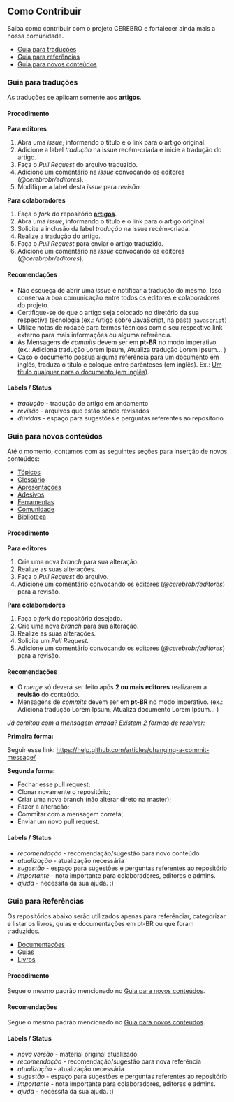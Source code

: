 ## Como Contribuir

Saiba como contribuir com o projeto CEREBRO e fortalecer ainda mais a nossa comunidade.

- [Guia para traduções](#guia-para-traduções)
- [Guia para referências](#guia-para-referências)
- [Guia para novos conteúdos](#guia-para-novos-conteúdos)

### Guia para traduções

As traduções se aplicam somente aos **artigos**.

#### Procedimento

**Para editores**

1. Abra uma _issue_, informando o título e o link para o artigo original.
2. Adicione a label _tradução_ na issue recém-criada e inicie a tradução do artigo.
3. Faça o _Pull Request_ do arquivo traduzido.
4. Adicione um comentário na _issue_ convocando os editores (_@cerebrobr/editores_).
5. Modifique a label desta _issue_ para _revisão_.

**Para colaboradores**

1. Faça o _fork_ do repositório [**artigos**](https://github.com/cerebrobr/artigos).
2. Abra uma _issue_, informando o título e o link para o artigo original.
3. Solicite a inclusão da label _tradução_ na issue recém-criada.
4. Realize a tradução do artigo.
5. Faça o _Pull Request_ para enviar o artigo traduzido.
6. Adicione um comentário na _issue_ convocando os editores (_@cerebrobr/editores_).

#### Recomendações

- Não esqueça de abrir uma _issue_ e notificar a tradução do mesmo. Isso conserva a boa comunicação entre todos os editores e colaboradores do projeto.
- Certifique-se de que o artigo seja colocado no diretório da sua respectiva tecnologia (ex.: Artigo sobre JavaScript, na pasta `javascript`)
- Utilize notas de rodapé para termos técnicos com o seu respectivo link externo para mais informações ou alguma referência.
- As Mensagens de _commits_ devem ser em **pt-BR** no modo imperativo. (ex.: Adiciona tradução Lorem Ipsum, Atualiza tradução Lorem Ipsum... )
- Caso o documento possua alguma referência para um documento em inglês, traduza o título e coloque entre parênteses (em inglês). Ex.: [Um título qualquer para o documento (em inglês)](http://www.linkparaodocumento.com).

#### Labels / Status

- _tradução_     - tradução de artigo em andamento
- _revisão_      - arquivos que estão sendo revisados
- _dúvidas_      - espaço para sugestões e perguntas referentes ao repositório

### Guia para novos conteúdos

Até o momento, contamos com as seguintes seções para inserção de novos conteúdos:

- [Tópicos](https://github.com/cerebrobr/topicos)
- [Glossário](https://github.com/cerebrobr/glossario)
- [Apresentações](https://github.com/cerebrobr/apresentacoes)
- [Adesivos](https://github.com/cerebrobr/adesivos)
- [Ferramentas](https://github.com/cerebrobr/ferramentas)
- [Comunidade](https://github.com/cerebrobr/comunidade)
- [Biblioteca](https://github.com/cerebrobr/biblioteca)

#### Procedimento

**Para editores**

1. Crie uma nova _branch_ para sua alteração.
1. Realize as suas alterações.
1. Faça o _Pull Request_ do arquivo.
1. Adicione um comentário convocando os editores (_@cerebrobr/editores_) para a revisão.

**Para colaboradores**

1. Faça o _fork_ do repositório desejado.
1. Crie uma nova _branch_ para sua alteração.
1. Realize as suas alterações.
1. Solicite um _Pull Request_.
1. Adicione um comentário convocando os editores (_@cerebrobr/editores_) para a revisão.

#### Recomendações

- O _merge_ só deverá ser feito após **2 ou mais editores** realizarem a **revisão** do conteúdo.
- Mensagens de _commits_ devem ser em **pt-BR** no modo imperativo. (ex.: Adiciona tradução Lorem Ipsum, Atualiza documento Lorem Ipsum... )

_Já comitou com a mensagem errada? Existem 2 formas de resolver:_

**Primeira forma:**

Seguir esse link: https://help.github.com/articles/changing-a-commit-message/

**Segunda forma:**

- Fechar esse pull request;
- Clonar novamente o repositório;
- Criar uma nova branch (não alterar direto na master);
- Fazer a alteração;
- Commitar com a mensagem correta;
- Enviar um novo pull request.

#### Labels / Status

- _recomendação_  - recomendação/sugestão para novo conteúdo
- _atualização_   - atualização necessária
- _sugestão_      - espaço para sugestões e perguntas referentes ao repositório
- _importante_    - nota importante para colaboradores, editores e admins.
- _ajuda_         - necessita da sua ajuda. :)

### Guia para Referências

Os repositórios abaixo serão utilizados apenas para referênciar, categorizar e listar os livros, guias e documentações em pt-BR ou que foram traduzidos.

- [Documentações](https://github.com/cerebrobr/documentacoes)
- [Guias](https://github.com/cerebrobr/guias)
- [Livros](https://github.com/cerebrobr/livros)

#### Procedimento

Segue o mesmo padrão mencionado no [Guia para novos conteúdos](#guia-para-novos-conteúdos).

#### Recomendações

Segue o mesmo padrão mencionado no [Guia para novos conteúdos](#guia-para-novos-conteúdos).

#### Labels / Status

- _nova versão_   - material original atualizado
- _recomendação_  - recomendação/sugestão para nova referência
- _atualização_   - atualização necessária
- _sugestão_      - espaço para sugestões e perguntas referentes ao repositório
- _importante_    - nota importante para colaboradores, editores e admins.
- _ajuda_         - necessita da sua ajuda. :)
